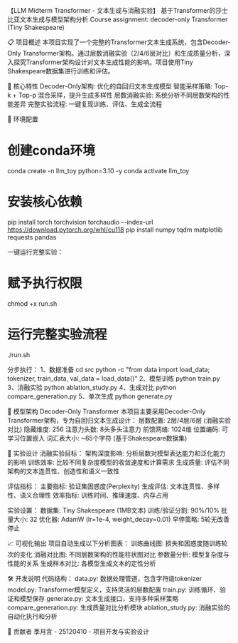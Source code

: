 【LLM Midterm Transformer - 文本生成与消融实验】
基于Transformer的莎士比亚文本生成与模型架构分析
Course assignment: decoder-only Transformer (Tiny Shakespeare)

📋 项目概述
本项目实现了一个完整的Transformer文本生成系统，包含Decoder-Only Transformer架构。通过层数消融实验（2/4/6层对比）和生成质量分析，深入探究Transformer架构设计对文本生成性能的影响。项目使用Tiny Shakespeare数据集进行训练和评估。

🎯 核心特性
Decoder-Only架构: 优化的自回归文本生成模型
智能采样策略: Top-k + Top-p 混合采样，提升生成多样性
层数消融实验: 系统分析不同层数架构的性能差异
完整实验流程: 一键复现训练、评估、生成全流程

🚀 环境配置
# 创建conda环境
conda create -n llm_toy python=3.10 -y
conda activate llm_toy
# 安装核心依赖
pip install torch torchvision torchaudio --index-url https://download.pytorch.org/whl/cu118
pip install numpy tqdm matplotlib requests pandas

一键运行完整实验：
# 赋予执行权限
chmod +x run.sh
# 运行完整实验流程
./run.sh

分步执行：
1、数据准备
cd src
python -c "from data import load_data; tokenizer, train_data, val_data = load_data()"
2、模型训练
python train.py
3、消融实验
python ablation_study.py
4、生成对比
python compare_generation.py
5、单次生成
python generate.py

🧠 模型架构
Decoder-Only Transformer
本项目主要采用Decoder-Only Transformer架构，专为自回归文本生成设计：
层数配置: 2层/4层/6层 (消融实验对比)
隐藏维度: 256
注意力头数: 8头多头注意力
前馈网络: 1024维
位置编码: 可学习位置嵌入
词汇表大小: ~65个字符 (基于Shakespeare数据集)

🔬 实验设计
消融实验目标：
架构深度影响: 分析层数对模型表达能力和泛化能力的影响
训练效率: 比较不同复杂度模型的收敛速度和计算需求
生成质量: 评估不同架构的文本连贯性、创造性和语义一致性

评估指标：
主要指标: 验证集困惑度(Perplexity)
生成评估: 文本连贯性、多样性、语义合理性
效率指标: 训练时间、推理速度、内存占用

实验设置：
数据集: Tiny Shakespeare (1MB文本)
训练/验证分割: 90%/10%
批量大小: 32
优化器: AdamW (lr=1e-4, weight_decay=0.01)
早停策略: 5轮无改善停止

📈 可视化输出
项目自动生成以下分析图表：
训练曲线图: 损失和困惑度随训练轮次的变化
消融对比图: 不同层数架构的性能柱状图对比
参数量分析: 模型复杂度与性能的关系
生成样本对比: 各模型生成文本的定性分析

🛠️ 开发说明
代码结构：
data.py: 数据处理管道，包含字符级tokenizer
model.py: Transformer模型定义，支持灵活的层数配置
train.py: 训练循环、验证和模型保存
generate.py: 文本生成接口，支持多种采样策略
compare_generation.py: 生成质量对比分析模块
ablation_study.py: 消融实验的自动化执行和分析

👥 贡献者
季月含 - 25120410 - 项目开发与实验设计
